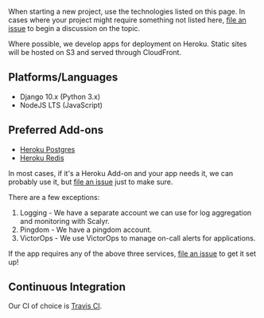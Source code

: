 When starting a new project, use the technologies listed on this page. In cases where your project might require something not listed here, [file an issue](https://github.com/MozillaFoundation/mofo-devops/issues/new) to begin a discussion on the topic.

Where possible, we develop apps for deployment on Heroku. Static sites will be hosted on S3 and served through CloudFront.

## Platforms/Languages

* Django 10.x (Python 3.x)
* NodeJS LTS (JavaScript)

## Preferred Add-ons

* [Heroku Postgres](https://elements.heroku.com/addons/heroku-postgresql)
* [Heroku Redis](https://elements.heroku.com/addons/heroku-redis)

In most cases, if it's a Heroku Add-on and your app needs it, we can probably use it, but [file an issue](https://github.com/MozillaFoundation/mofo-devops/issues/new) just to make sure.

There are a few exceptions:
1. Logging - We have a separate account we can use for log aggregation and monitoring with Scalyr. 
2. Pingdom - We have a pingdom account.
3. VictorOps - We use VictorOps to manage on-call alerts for applications. 

If the app requires any of the above three services, [file an issue](https://github.com/MozillaFoundation/mofo-devops/issues/new) to get it set up! 

## Continuous Integration

Our CI of choice is [Travis CI](https://travis-ci.org/).
